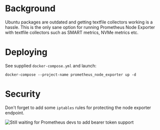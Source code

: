 # Background

Ubuntu packages are outdated and getting textfile collectors working is a hassle.
This is the only sane option for running Prometheus Node Exporter with textfile collectors
such as SMART metrics, NVMe metrics etc.


# Deploying

See supplied `docker-compose.yml` and launch:

```
docker-compose --project-name prometheus_node_exporter up -d
```


# Security

Don't forget to add some `iptables` rules for protecting the node exporter endpoint.

![Still waiting for Prometheus devs to add bearer token support](https://i.imgflip.com/5d21t5.jpg)
